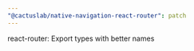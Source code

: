 ```yaml
---
"@cactuslab/native-navigation-react-router": patch
---
```


react-router: Export types with better names

